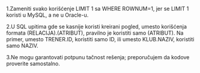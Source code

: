 1.Zameniti svako korišćenje LIMIT 1 sa WHERE ROWNUM=1, jer se LIMIT 1 koristi u MySQL, a ne u Oracle-u.

2.U SQL upitima gde se kasnije koristi kreirani pogled, umesto korišćenja formata (RELACIJA).(ATRIBUT), pravilno je koristiti samo (ATRIBUT). Na primer, umesto TRENER.ID, koristiti samo ID, ili umesto KLUB.NAZIV, koristiti samo NAZIV.

3.Ne mogu garantovati potpunu tačnost rešenja; preporučujem da kodove proverite samostalno.

